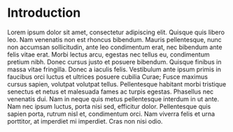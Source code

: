 # Introduction
Lorem ipsum dolor sit amet, consectetur adipiscing elit.
Quisque quis libero leo.
Nam venenatis non est rhoncus bibendum.
Mauris pellentesque, nunc non accumsan sollicitudin, ante leo condimentum erat, nec bibendum ante felis vitae erat.
Morbi lectus arcu, egestas nec tellus eu, condimentum pretium nibh.
Donec cursus justo et posuere bibendum.
Quisque finibus in massa vitae fringilla.
Donec a iaculis felis.
Vestibulum ante ipsum primis in faucibus orci luctus et ultrices posuere cubilia Curae; Fusce maximus cursus sapien, volutpat volutpat tellus.
Pellentesque habitant morbi tristique senectus et netus et malesuada fames ac turpis egestas.
Phasellus nec venenatis dui.
Nam in neque quis metus pellentesque interdum in ut ante.
Nam nec ipsum luctus, porta nisi sed, efficitur dolor.
Pellentesque quis sapien porta, rutrum nisl et, condimentum orci.
Nam viverra felis et urna porttitor, at imperdiet mi imperdiet.
Cras non nisi odio.
